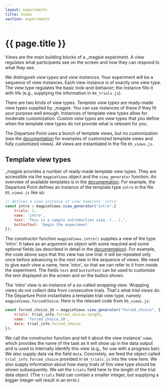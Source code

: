 ```yaml
---
layout: experiments
title: Views
section: experiments
---
```


# {{ page.title }}

Views are the main building blocks of a _magpie experiment. A view regulates what participants see on the screen and how they can respond to what they see.

We distinguish *view types* and *view instances*. Your experiment will be a sequence of view instances. Each view instance is of exactly one view type. The view type regulates the basic look-and-behavior; the instance fills it with life (e.g., supplying the information in `04_trials.js`).

There are two kinds of view types. *Template view types* are ready-made view types supplied by _magpie. You can use instances of these if they fit your purpose well enough. Instances of template view types allow for moderate customization. *Custom view types* are view types that you define when the template view types do not provide what is relevant for you.

The Departure Point uses a bunch of template views, but no customization (see the [documentation](https://magpie-ea.github.io/magpie-docs/) for examples of customized template views and fully customized views). All views are instantiated in the file `05_views.js`.

## Template view types

_magpie provides a number of ready-made template view types. They are accessible via the `magpieViews` object and the `view_generator` function. An overview of available templates is in the  [documentation](https://magpie-ea.github.io/magpie-docs/). For example, the Departure Point defines an instance of the template type `intro` in the file `05_views.js` like so:

```javascript
// defines a view instance of view template 'intro'
const intro = magpieViews.view_generator("intro",{
    trials: 1,
    name: 'intro',
    text: 'This is a sample introduction view. (...).',
    buttonText: 'begin the experiment'
});
```

The constructor function `magpieViews.intro()` supplies a view of the type 'intro'. It takes as an argument an object with some required and some optional fields (as described in detail in the [documentation](https://magpie-ea.github.io/magpie-docs/)). For example, the code above says that this view has one trial: it will be repeated only once before advancing to the next view in the sequence of views. We need to give each view a name, here 'intro', so that we can refer to it from inside the experiment. The fields `text` and `buttonText` can be used to customize the text displayed on the screen and on the button shown.

The 'intro' view is an instance of a so-called *wrapping view*. Wrapping views do not collect data from consecutive trials. That's what *trial views* do. The Departure Point instantiates a template trial view type, namely `magpieViews.forcedChoice`. Here is the relevant code from `05_views.js`:

```javascript
const forced_choice_2A = magpieViews.view_generator("forced_choice", {
    trials: trial_info.forced_choice.length,
    name: 'forced_choice_2A',
    data: trial_info.forced_choice
});
```

We call the constructor function and tell it about the view instance' `name`, which provides the name of the task as it will show up in the data output and is used to internally identify this view (e.g., for use with a progress bar). We also supply data via the field `data`. Concretely, we feed the object called `trial_info.forced_choice` provided in `04_trials.js` into the view here. We also supply information about how many trials of this view type should be shown subsequently. We set the `trials` field here to the length of the trial data object. (The `trials` field can contain a smaller integer, but supplying a bigger integer will result in an error.)


<!-- ## Custom view templates -->

<!-- Trial view types defined in _magpie include stuff like `forcedChoice`, `sliderRating`, `textboxInput`, or `ratingScale`. (See [here](https://github.com/magpie-ea/magpie-modules/blob/master/docs/views.md) for overview.) It may happen, however, that these templates are not enough for your purposes. For example, the template `dropdownChoice` realizes a view with one drop-down menu for selection. If you need more than one, you can define your own custom view type. The Departure Point defines a custom view type called `multi_dropdown` in file `custom_views.js`.  -->
